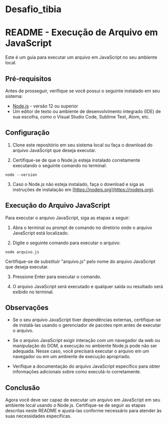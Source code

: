 # Desafio_tibia

# README - Execução de Arquivo em JavaScript

Este é um guia para executar um arquivo em JavaScript no seu ambiente local.

## Pré-requisitos

Antes de prosseguir, verifique se você possui o seguinte instalado em seu sistema:

- [Node.js](https://nodejs.org) - versão 12 ou superior
- Um editor de texto ou ambiente de desenvolvimento integrado (IDE) de sua escolha, como o Visual Studio Code, Sublime Text, Atom, etc.

## Configuração

1. Clone este repositório em seu sistema local ou faça o download do arquivo JavaScript que deseja executar.

2. Certifique-se de que o Node.js esteja instalado corretamente executando o seguinte comando no terminal:

```
node --version
```

3. Caso o Node.js não esteja instalado, faça o download e siga as instruções de instalação em [https://nodejs.org](https://nodejs.org).

## Execução do Arquivo JavaScript

Para executar o arquivo JavaScript, siga as etapas a seguir:

1. Abra o terminal ou prompt de comando no diretório onde o arquivo JavaScript está localizado.

2. Digite o seguinte comando para executar o arquivo:

```
node arquivo.js
```

Certifique-se de substituir "arquivo.js" pelo nome do arquivo JavaScript que deseja executar.

3. Pressione Enter para executar o comando.

4. O arquivo JavaScript será executado e qualquer saída ou resultado será exibido no terminal.

## Observações

- Se o seu arquivo JavaScript tiver dependências externas, certifique-se de instalá-las usando o gerenciador de pacotes npm antes de executar o arquivo.

- Se o arquivo JavaScript exigir interação com um navegador da web ou manipulação do DOM, a execução no ambiente Node.js pode não ser adequada. Nesse caso, você precisará executar o arquivo em um navegador ou em um ambiente de execução apropriado.

- Verifique a documentação do arquivo JavaScript específico para obter informações adicionais sobre como executá-lo corretamente.

## Conclusão

Agora você deve ser capaz de executar um arquivo em JavaScript em seu ambiente local usando o Node.js. Certifique-se de seguir as etapas descritas neste README e ajustá-las conforme necessário para atender às suas necessidades específicas.
